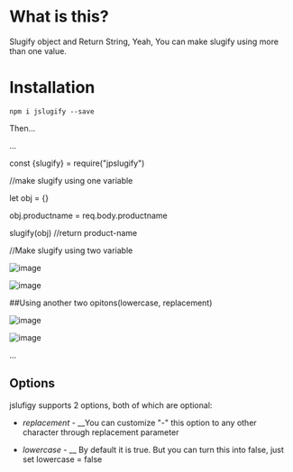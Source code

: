 
# What is this?
Slugify object and Return String, Yeah, You can make slugify using more than one value. 




# Installation

`npm i jslugify --save`

Then...

...

const {slugify} = require("jpslugify")

//make slugify using one variable

let obj = {}

obj.productname = req.body.productname

slugify(obj) //return product-name

//Make slugify using two variable

![image](https://user-images.githubusercontent.com/24719971/116826836-e4261d00-abb7-11eb-9a8e-91c1b620ca54.png)

![image](https://user-images.githubusercontent.com/24719971/116826849-f607c000-abb7-11eb-991f-6ca9505bcd90.png)


##Using another two opitons(lowercase, replacement)

![image](https://user-images.githubusercontent.com/24719971/116826950-7dedca00-abb8-11eb-857e-6602895305a9.png)

![image](https://user-images.githubusercontent.com/24719971/116826959-8b0ab900-abb8-11eb-9541-a6fec7be32fd.png)


...

## Options
jslufigy supports 2 options, both of which are optional:
* *replacement* - __You can customize "-" this option to any other     character through replacement  parameter

* *lowercase* - __ By default it is true. But you can turn this into false, just set lowercase = false
